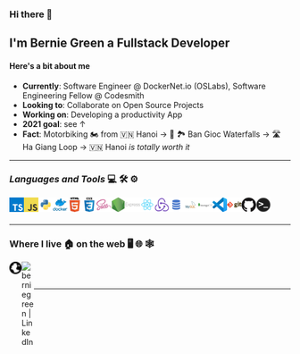 ### Hi there 👋

## I'm Bernie Green a Fullstack Developer 

#### Here's a bit about me
- **Currently**: Software Engineer @ DockerNet.io (OSLabs), Software Engineering Fellow @ Codesmith
- **Looking to**: Collaborate on Open Source Projects
- **Working on**: Developing a productivity App
- **2021 goal**: see &uarr;
- **Fact**: Motorbiking 🏍️ from 🇻🇳 Hanoi &rarr; 🌊 🏞️ Ban Gioc Waterfalls &rarr; 🛣️ Ha Giang Loop &rarr; 🇻🇳 Hanoi *is totally worth it* 

---

### _Languages and Tools_ 💻 🛠️ ⚙️
<img align="left" alt="TypeScript" width="26px" src="https://raw.githubusercontent.com/github/explore/80688e429a7d4ef2fca1e82350fe8e3517d3494d/topics/typescript/typescript.png" />
<img align="left" alt="JavaScript" width="26px" src="https://raw.githubusercontent.com/github/explore/80688e429a7d4ef2fca1e82350fe8e3517d3494d/topics/javascript/javascript.png" />
<img align="left" alt="Python" width="26px" src="https://raw.githubusercontent.com/github/explore/80688e429a7d4ef2fca1e82350fe8e3517d3494d/topics/python/python.png" />
<img align="left" alt="Docker" width="26px" src="https://raw.githubusercontent.com/github/explore/80688e429a7d4ef2fca1e82350fe8e3517d3494d/topics/docker/docker.png" />
<img align="left" alt="HTML5" width="26px" src="https://raw.githubusercontent.com/github/explore/80688e429a7d4ef2fca1e82350fe8e3517d3494d/topics/html/html.png" />
<img align="left" alt="CSS3" width="26px" src="https://raw.githubusercontent.com/github/explore/80688e429a7d4ef2fca1e82350fe8e3517d3494d/topics/css/css.png" />
<img align="left" alt="Sass" width="26px" src="https://raw.githubusercontent.com/github/explore/80688e429a7d4ef2fca1e82350fe8e3517d3494d/topics/sass/sass.png" />
<img align="left" alt="Node.js" width="26px" src="https://raw.githubusercontent.com/github/explore/80688e429a7d4ef2fca1e82350fe8e3517d3494d/topics/nodejs/nodejs.png" />
<img align="left" alt="Express" width="26px" src="https://raw.githubusercontent.com/github/explore/80688e429a7d4ef2fca1e82350fe8e3517d3494d/topics/express/express.png" />
<img align="left" alt="React" width="26px" src="https://raw.githubusercontent.com/github/explore/80688e429a7d4ef2fca1e82350fe8e3517d3494d/topics/react/react.png" />
<img align="left" alt="Redux" width="26px" src="https://raw.githubusercontent.com/github/explore/80688e429a7d4ef2fca1e82350fe8e3517d3494d/topics/redux/redux.png" />
<img align="left" alt="SQL" width="26px" src="https://raw.githubusercontent.com/github/explore/80688e429a7d4ef2fca1e82350fe8e3517d3494d/topics/sql/sql.png" />
<img align="left" alt="MySQL" width="26px" src="https://raw.githubusercontent.com/github/explore/80688e429a7d4ef2fca1e82350fe8e3517d3494d/topics/mysql/mysql.png" />
<img align="left" alt="MongoDB" width="26px" src="https://raw.githubusercontent.com/github/explore/80688e429a7d4ef2fca1e82350fe8e3517d3494d/topics/mongodb/mongodb.png" />
<img align="left" alt="Visual Studio Code" width="26px" src="https://raw.githubusercontent.com/github/explore/80688e429a7d4ef2fca1e82350fe8e3517d3494d/topics/visual-studio-code/visual-studio-code.png" />
<img align="left" alt="Git" width="26px" src="https://raw.githubusercontent.com/github/explore/80688e429a7d4ef2fca1e82350fe8e3517d3494d/topics/git/git.png" />
<img align="left" alt="GitHub" width="26px" src="https://raw.githubusercontent.com/github/explore/78df643247d429f6cc873026c0622819ad797942/topics/github/github.png" />
<img align="left" alt="Terminal" width="26px" src="https://raw.githubusercontent.com/github/explore/80688e429a7d4ef2fca1e82350fe8e3517d3494d/topics/terminal/terminal.png" />

<br />
<br />

---

### Where I live 🏠 on the web  🖥️ 🌐 🕸️ 
[<img align="left" alt="berniegreen" width="22px" src="https://raw.githubusercontent.com/iconic/open-iconic/master/svg/globe.svg" />][website]
[<img align="left" alt="berniegreen | LinkedIn" width="22px" src="https://cdn.jsdelivr.net/npm/simple-icons@v3/icons/linkedin.svg" />][linkedin]

<!-- 
[<img align="left" alt="berniegreen | YouTube" width="22px" src="https://cdn.jsdelivr.net/npm/simple-icons@v3/icons/youtube.svg" />][youtube]
[<img align="left" alt="berniegreen | Twitter" width="22px" src="https://cdn.jsdelivr.net/npm/simple-icons@v3/icons/twitter.svg" />][twitter]
[<img align="left" alt="berniegreen | Instagram" width="22px" src="https://cdn.jsdelivr.net/npm/simple-icons@v3/icons/instagram.svg" />][instagram]
-->


<br />
<br />

---

[website]: http://www.berniegreen.com/ 
[linkedin]: https://www.linkedin.com/in/bernardjosephgreen/
<!-- 
[twitter]: 
[instagram]: 
[youtube]: 
-->
<!-- 
credit and inpiration: 
 codeSTACKr: https://github.com/codeSTACKr/codeSTACKr/blob/master/README.md
 coderjojo: https://github.com/coderjojo/creative-profile-readme
-->
